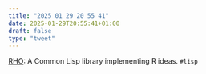 ```yaml
---
title: "2025 01 29 20 55 41"
date: 2025-01-29T20:55:41+01:00
draft: false
type: "tweet"
---
```

[RHO](https://gitlab.common-lisp.net/mantoniotti/rho): A Common Lisp library implementing R ideas. `#lisp`
